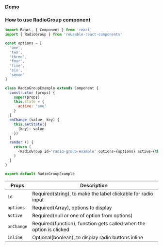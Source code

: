 ### [Demo](https://gallant4473.github.io/docs/#/radio)

### How to use RadioGroup component
```js
import React, { Component } from 'react'
import { RadioGroup } from 'reusable-react-components'

const options = [
  'one',
  'two',
  'three',
  'four',
  'five',
  'six',
  'seven'
]

class RadioGroupExample extends Component {
  constructor (props) {
    super(props)
    this.state = {
      active: 'one'
    }
  }
  onChange (value, key) {
    this.setState({
      [key]: value
    })
  }
  render () {
    return (
      <RadioGroup id='radio-group-example' options={options} active={this.state.active} onChange={(value) => this.onChange(value, 'active')} />
    )
  }
}

export default RadioGroupExample
```
Props                     | Description
------------------------|-----------
`id`                     | Required(string), to make the label clickable for radio input 
`options`                | Required(Array), options to display
`active`                | Required(null or one of option from options)
`onChange`   | Required(function), function gets called when the option is clicked
`inline`        | Optional(boolean), to display radio buttons inline
